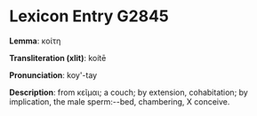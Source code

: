 # Lexicon Entry G2845

**Lemma**: κοίτη

**Transliteration (xlit)**: koítē

**Pronunciation**: koy'-tay

**Description**:
from κεῖμαι; a couch; by extension, cohabitation; by implication, the male sperm:--bed, chambering, X conceive.
